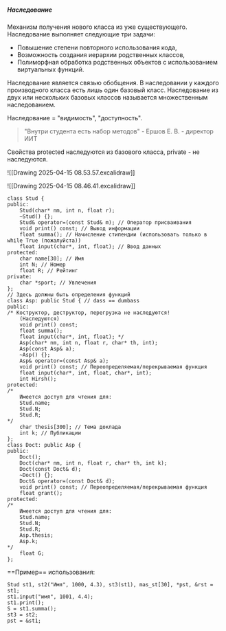 ##### Наследование
Механизм получения нового класса из уже существующего. Наследование выполняет следующие три задачи:
- Повышение степени повторного использования кода,
- Возможность создания иерархии родственных классов,
- Полиморфная обработка родственных объектов с использованием виртуальных функций.

Наследование является связью обобщения. В наследовании у каждого производного класса есть лишь один базовый класс. Наследование из двух или нескольких базовых классов называется множественным наследованием.

Наследование = "видимость", "доступность".

> "Внутри студента есть набор методов" - Ершов Е. В. - директор ИИТ

Свойства protected наследуются из базового класса, private - не наследуются.

![[Drawing 2025-04-15 08.53.57.excalidraw]]

![[Drawing 2025-04-15 08.46.41.excalidraw]]

```
class Stud {
public:
    Stud(char* nm, int n, float r);
    ~Stud() {};
    Stud& operator=(const Stud& m); // Оператор присваивания
    void print() const; // Вывод информации
    float summa(); // Начисление стипендии (использовать только в while True (пожалуйста))
    float input(char*, int, float); // Ввод данных
protected:
    char name[30]; // Имя
    int N; // Номер
    float R; // Рейтинг
private:
    char *sport; // Увлечения
};
// Здесь должны быть определения функций
class Asp: public Stud { // dass == dumbass
public:
/* Коструктор, деструктор, перегрузка не наследуются!
    (Наследуются)
    void print() const;
    float summa();
    float input(char*, int, float); */
    Asp(char* nm, int n, float r, char* th, int);
    Asp(const Asp& a);
    ~Asp() {};
    Asp& operator=(const Asp& a);
    void print() const; // Переопределяемая/перекрываемая функция
    float input(char*, int, float, char*, int);
    int Hirsh();
protected:
/*
    Имеется доступ для чтения для:
    Stud.name;
    Stud.N;
    Stud.R;
*/
    char thesis[300]; // Тема доклада
    int k; // Публикации
};
class Doct: public Asp {
public:
    Doct();
    Doct(char* nm, int n, float r, char* th, int k);
    Doct(const Doct& d);
    ~Doct() {};
    Doct& operator=(const Doct& d);
    void print() const; // Переопределяемая/перекрываемая функция
    float grant();
protected:
/*
    Имеется доступ для чтения для:
    Stud.name;
    Stud.N;
    Stud.R;
    Asp.thesis;
    Asp.k;
*/
    float G;
};
```

==Пример== использования:
```
Stud st1, st2("Имя", 1000, 4.3), st3(st1), mas_st[30], *pst, &rst = st1;
st1.input("имя", 1001, 4.4);
st1.print();
S = st1.summa();
st3 = st2;
pst = &st1;
```